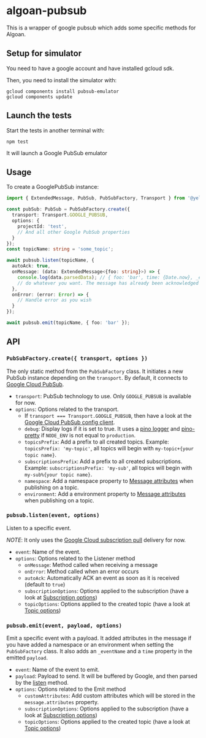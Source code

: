 # algoan-pubsub

This is a wrapper of google pubsub which adds some specific methods for Algoan.

## Setup for simulator

You need to have a google account and have installed gcloud sdk.

Then, you need to install the simulator with:

```shell
gcloud components install pubsub-emulator
gcloud components update
```

## Launch the tests

Start the tests in another terminal with:

```shell
npm test
```

It will launch a Google PubSub emulator

## Usage

To create a GooglePubSub instance:

```typescript
import { ExtendedMessage, PubSub, PubSubFactory, Transport } from '@yelloan/algoan-pubsub'

const pubSub: PubSub = PubSubFactory.create({
  transport: Transport.GOOGLE_PUBSUB,
  options: {
    projectId: 'test',
    // And all other Google PubSub properties
  }
});
const topicName: string = 'some_topic';

await pubsub.listen(topicName, {
  autoAck: true,
  onMessage: (data: ExtendedMessage<{foo: string}>) => {
    console.log(data.parsedData); // { foo: 'bar', time: {Date.now}, _eventName: 'some_topic' }
    // do whatever you want. The message has already been acknowledged
  },
  onError: (error: Error) => {
    // Handle error as you wish
  }
});

await pubsub.emit(topicName, { foo: 'bar' });
```

## API

### `PubSubFactory.create({ transport, options })`

The only static method from the `PubSubFactory` class. It initiates a new PubSub instance depending on the `transport`. By default, it connects to [Google Cloud PubSub](https://googleapis.dev/nodejs/pubsub/latest/index.html).

- `transport`: PubSub technology to use. Only `GOOGLE_PUBSUB` is available for now.
- `options`: Options related to the transport.
  - If `transport === Transport.GOOGLE_PUBSUB`, then have a look at the [Google Cloud PubSub config client](https://googleapis.dev/nodejs/pubsub/latest/global.html#ClientConfig).
  - `debug`: Display logs if it is set to true. It uses a [pino logger](https://getpino.io/#/) and [pino-pretty](https://github.com/pinojs/pino-pretty) if `NODE_ENV` is not equal to `production`.
  - `topicsPrefix`: Add a prefix to all created topics. Example: `topicsPrefix: 'my-topic'`, all topics will begin with `my-topic+{your topic name}`.
  - `subscriptionsPrefix`: Add a prefix to all created subscriptions. Example: `subscriptionsPrefix: 'my-sub'`, all topics will begin with `my-sub%{your topic name}`.
  - `namespace`: Add a namespace property to [Message attributes](https://googleapis.dev/nodejs/pubsub/latest/google.pubsub.v1.html#.PubsubMessage) when publishing on a topic.
  - `environment`: Add a environment property to [Message attributes](https://googleapis.dev/nodejs/pubsub/latest/google.pubsub.v1.html#.PubsubMessage) when publishing on a topic.

### `pubsub.listen(event, options)`

Listen to a specific event.

_NOTE_: It only uses the [Google Cloud subscription pull](https://cloud.google.com/pubsub/docs/pull) delivery for now.

- `event`: Name of the event.
- `options`: Options related to the Listener method
  - `onMessage`: Method called when receiving a message
  - `onError`: Method called when an error occurs
  - `autoAck`: Automatically ACK an event as soon as it is received (default to `true`)
  - `subscriptionOptions`: Options applied to the subscription (have a look at [Subscription options](https://googleapis.dev/nodejs/pubsub/latest/Subscription.html#get))
  - `topicOptions`: Options applied to the created topic (have a look at [Topic options](https://googleapis.dev/nodejs/pubsub/latest/Topic.html#get))

### `pubsub.emit(event, payload, options)`

Emit a specific event with a payload. It added attributes in the message if you have added a namespace or an environment when setting the `PubSubFactory` class. It also adds an `_eventName` and a `time` property in the emitted `payload`.

- `event`: Name of the event to emit.
- `payload`: Payload to send. It will be buffered by Google, and then parsed by the [listen](#pubsublistenevent-options) method.
- `options`: Options related to the Emit method
  - `customAttributes`: Add custom attributes which will be stored in the `message.attributes` property.
  - `subscriptionOptions`: Options applied to the subscription (have a look at [Subscription options](https://googleapis.dev/nodejs/pubsub/latest/Subscription.html#get))
  - `topicOptions`: Options applied to the created topic (have a look at [Topic options](https://googleapis.dev/nodejs/pubsub/latest/Topic.html#get))
